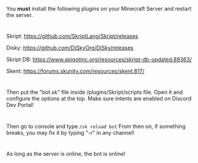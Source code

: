 You **must** install the following plugins on your Minecraft Server and restart the server.
#
Skript:
https://github.com/SkriptLang/Skript/releases

Disky:
https://github.com/DiSkyOrg/DiSky/releases

Skript DB:
https://www.spigotmc.org/resources/skript-db-updated.89363/

Skent:
https://forums.skunity.com/resources/skent.817/

#
Then put the "bot.sk" file inside /plugins/Skript/scripts file. 
Open it and configure the options at the top.
Make sure intents are enabled on Discord Dev Portal!
#
Then go to console and type ```/sk reload bot```
From then on, if something breaks, you may fix it by typing "-r" in any channel!
#
As long as the server is online, the bot is online!
